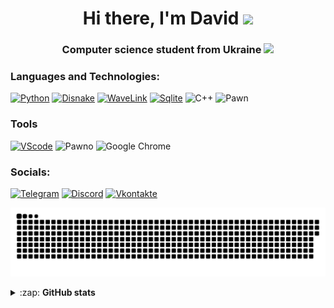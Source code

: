 <h1 align="center">Hi there, I'm David
<img src="https://github.com/blackcater/blackcater/raw/main/images/Hi.gif" height="32"/></h1>
<h3 align="center">Computer science student from Ukraine <img height="20" src="https://uxwing.com/wp-content/themes/uxwing/download/flags-landmarks/ukraine-flag-icon.svg"</img></h3>

### Languages and Technologies:

[![Python](https://img.shields.io/badge/-PYTHON-090909?style=for-the-badge&logo=python)](https://www.python.org/)
[![Disnake](https://img.shields.io/badge/-DISNAKE-090909?style=for-the-badge&logo=discord)](https://github.com/DisnakeDev/disnake)
[![WaveLink](https://img.shields.io/badge/-WaveLink%20-090909?style=for-the-badge&logo=python&logoColor=ff0000)](https://github.com/PythonistaGuild/Wavelink)
[![Sqlite](https://img.shields.io/badge/-SQLITE-090909?style=for-the-badge&logo=sqlite&logoColor=6CBEEA)](https://www.sqlite.org/index.html)
![C++](https://img.shields.io/badge/-C++-090909?style=for-the-badge&logo=cplusplus&logoColor=6CBEEA)
![Pawn](https://img.shields.io/badge/-Pawn-090909?style=for-the-badge&logo=gta&logoColor=6CBEEA)

### Tools
[![VScode](https://img.shields.io/badge/-VSCode-090909?style=for-the-badge&logo=visualstudiocode&logoColor=6CBEEA)](https://www.jetbrains.com/ru-ru/pycharm/)
![Pawno](https://img.shields.io/badge/-Pawno-090909?style=for-the-badge&logo=IDE&logoColor=e5fe20)
![Google Chrome](https://img.shields.io/badge/Google%20Chrome-090909?style=for-the-badge&logo=GoogleChrome&logoColor=white)

### Socials:
[![Telegram](https://img.shields.io/badge/-Telegram-090909?style=for-the-badge&logo=telegram&logoColor=27A0D9)](https://t.me/moylub)
[![Discord](https://img.shields.io/badge/-Discord-090909?style=for-the-badge&logo=discord)](https://discordapp.com/users/643017727728025602)
[![Vkontakte](https://img.shields.io/badge/-Vkontakte-090909?style=for-the-badge&logo=Vk&logoColor=4F7DB3)](https://vk.com/moylub)

<p align="center">
<img width="600" src="github-snake.svg" alt="snake"/>
</p>
<details>
  <summary>:zap: <b>GitHub stats</b></summary>
  <p>
   <img align="middle"  alt="codeSTACKr's GitHub Stats" src="https://github-readme-stats.vercel.app/api?username=Davidshevnya&show_icons=true&theme=dark" />
   <img align="middle" alt="codeSTACKr's GitHub Stats" src="https://github-readme-stats.vercel.app/api/top-langs/?username=Davidshevnya&layout=compact&theme=dark" />  
   <br>
  </p>
</details>

